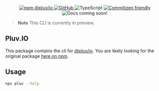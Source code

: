 <p align="center">
  <a href="https://www.npmjs.com/package/@pluv/io">
    <img src="https://img.shields.io/npm/v/pluv" alt="npm @pluv/io" />
  </a>
  <a href="https://github.com/pluv-io/pluv/blob/master/LICENSE">
    <img alt="GitHub" src="https://img.shields.io/github/license/pluv-io/pluv" alt="License MIT" />
  </a>
  <img src="https://badgen.net/badge/-/TypeScript?icon=typescript&label&labelColor=blue&color=555555" alt="TypeScript">
  <a href="https://commitizen.github.io/cz-cli/">
    <img src="https://img.shields.io/badge/commitizen-friendly-brightgreen.svg" alt="Commitizen friendly" />
  </a>
  <img src="https://img.shields.io/badge/docs-coming%20soon!-blue" alt="Docs coming soon!" />
</p>

> **Note**
> This CLI is currently in preview.

## Pluv.IO

This package contains the cli for [@pluv/io](https://img.shields.io/github/license/pluv-io/pluv). You are likely looking for the original package [here on npm](https://www.npmjs.com/package/@pluv/io).

## Usage

```bash
npx pluv --help
```
